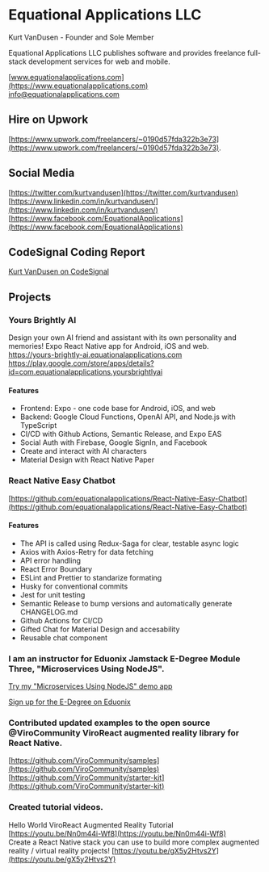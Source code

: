 # Equational Applications LLC
Kurt VanDusen - Founder and Sole Member

Equational Applications LLC publishes software and provides freelance full-stack development services for web and mobile.  

[www.equationalapplications.com](https://www.equationalapplications.com)  
[info@equationalapplications.com](mailto:info@equationalapplications.com)

## Hire on Upwork
[https://www.upwork.com/freelancers/~0190d57fda322b3e73](https://www.upwork.com/freelancers/~0190d57fda322b3e73). 

## Social Media  
[https://twitter.com/kurtvandusen](https://twitter.com/kurtvandusen)  
[https://www.linkedin.com/in/kurtvandusen/](https://www.linkedin.com/in/kurtvandusen/)  
[https://www.facebook.com/EquationalApplications](https://www.facebook.com/EquationalApplications)  

## CodeSignal Coding Report  

[Kurt VanDusen on CodeSignal](https://app.codesignal.com/coding-report/jP259bEBKoZub7pNv-dg4e3yLrGsNnPgK7Wzjqqtia?accessToken=jP259bEBKoZub7pNv-EYjKSPKsq3W2pvnqqo3pMvci)

## Projects  

### Yours Brightly AI  

Design your own AI friend and assistant with its own personality and memories! Expo React Native app for Android, iOS and web.  
https://yours-brightly-ai.equationalapplications.com  
https://play.google.com/store/apps/details?id=com.equationalapplications.yoursbrightlyai  

#### Features
- Frontend: Expo - one code base for Android, iOS, and web
- Backend: Google Cloud Functions, OpenAI API, and Node.js with TypeScript
- CI/CD with Github Actions, Semantic Release, and Expo EAS
- Social Auth with Firebase, Google SignIn, and Facebook
- Create and interact with AI characters
- Material Design with React Native Paper

### React Native Easy Chatbot  

[https://github.com/equationalapplications/React-Native-Easy-Chatbot](https://github.com/equationalapplications/React-Native-Easy-Chatbot) 

#### Features
- The API is called using Redux-Saga for clear, testable async logic
- Axios with Axios-Retry for data fetching
- API error handling
- React Error Boundary
- ESLint and Prettier to standarize formating
- Husky for conventional commits
- Jest for unit testing
- Semantic Release to bump versions and automatically generate CHANGELOG.md
- Github Actions for CI/CD
- Gifted Chat for Material Design and accesability
- Reusable chat component 

### I am an instructor for Eduonix Jamstack E-Degree Module Three, "Microservices Using NodeJS".

[Try my "Microservices Using NodeJS" demo app](https://github.com/equationalapplications/BirdSquawk-App)

[Sign up for the E-Degree on Eduonix](https://www.eduonix.com/jamstack-development-edegree)

### Contributed updated examples to the open source @ViroCommunity ViroReact augmented reality library for React Native.   
[https://github.com/ViroCommunity/samples](https://github.com/ViroCommunity/samples)  
[https://github.com/ViroCommunity/starter-kit](https://github.com/ViroCommunity/starter-kit)

### Created tutorial videos.   
Hello World ViroReact Augmented Reality Tutorial [https://youtu.be/Nn0m44i-Wf8](https://youtu.be/Nn0m44i-Wf8)  
Create a React Native stack you can use to build more complex augmented reality / virtual reality projects! [https://youtu.be/gX5y2Htvs2Y](https://youtu.be/gX5y2Htvs2Y)

